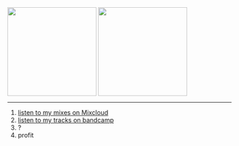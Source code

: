 <picture>
  <source
    srcset="https://github-readme-stats-cannorin.vercel.app/api?username=cannorin&show_icons=true&theme=github_dark_dimmed"
    media="(prefers-color-scheme: dark)"
  />
  <source
    srcset="https://github-readme-stats-cannorin.vercel.app/api?username=cannorin&show_icons=true"
    media="(prefers-color-scheme: light), (prefers-color-scheme: no-preference)"
  />
  <img height=200 align="center" src="https://github-readme-stats-cannorin.vercel.app/api?username=cannorin&show_icons=true" />
</picture>
<picture>
  <source
    srcset="https://github-readme-stats-cannorin.vercel.app/api/top-langs?username=cannorin&layout=compact&langs_count=8&card_width=320&theme=github_dark_dimmed"
    media="(prefers-color-scheme: dark)"
  />
  <source
    srcset="https://github-readme-stats-cannorin.vercel.app/api/top-langs?username=cannorin&layout=compact&langs_count=8&card_width=320"
    media="(prefers-color-scheme: light), (prefers-color-scheme: no-preference)"
  />
  <img height=200 align="center" src="https://github-readme-stats-cannorin.vercel.app/api/top-langs?username=cannorin&layout=compact&langs_count=8&card_width=320" />
</picture>

----

1. [listen to my mixes on Mixcloud](https://www.mixcloud.com/cannorin/)
2. [listen to my tracks on bandcamp](https://cannorin.bandcamp.com)
3. ?
4. profit

<!--
**cannorin/cannorin** is a ✨ _special_ ✨ repository because its `README.md` (this file) appears on your GitHub profile.

Here are some ideas to get you started:

- 🔭 I’m currently working on ...
- 🌱 I’m currently learning ...
- 👯 I’m looking to collaborate on ...
- 🤔 I’m looking for help with ...
- 💬 Ask me about ...
- 📫 How to reach me: ...
- 😄 Pronouns: ...
- ⚡ Fun fact: ...
-->
